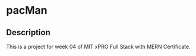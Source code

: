 # pacMan

## Description

This is a project for week 04 of MIT xPRO Full Stack with MERN Certificate.
